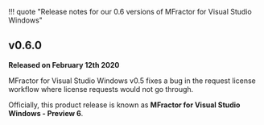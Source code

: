 !!! quote "Release notes for our 0.6 versions of MFractor for Visual Studio Windows"

## v0.6.0
**Released on February 12th 2020**

MFractor for Visual Studio Windows v0.5 fixes a bug in the request license workflow where license requests would not go through.

Officially, this product release is known as **MFractor for Visual Studio Windows - Preview 6**.
